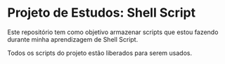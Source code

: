 # Projeto de Estudos: Shell Script

Este repositório tem como objetivo armazenar scripts que estou fazendo durante minha aprendizagem de Shell Script.

Todos os scripts do projeto estão liberados para serem usados.
